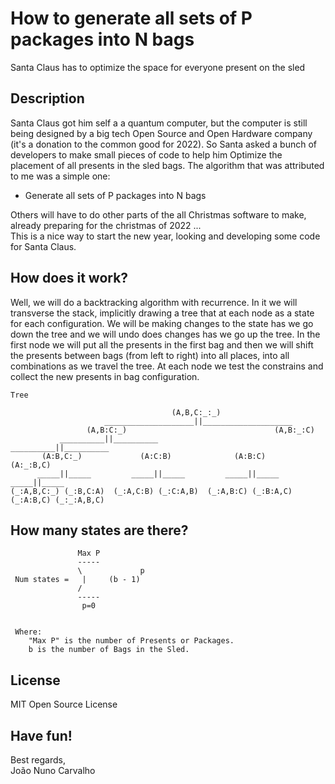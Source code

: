 # How to generate all sets of P packages into N bags
Santa Claus has to optimize the space for everyone present on the sled

## Description
Santa Claus got him self a a quantum computer, but the computer is still being designed by a big tech Open Source and Open Hardware company (it's a donation to the common good for 2022). So Santa asked a bunch of developers to make small pieces of code to help him Optimize the placement of all presents in the sled bags. The algorithm that was attributed to me was a simple one: <br>

* Generate all sets of P packages into N bags

Others will have to do other parts of the all Christmas software to make, already preparing for the christmas of 2022 ... <br>
This is a nice way to start the new year, looking and developing some code for Santa Claus. <br>

## How does it work?

Well, we will do a backtracking algorithm with recurrence. In it we will transverse the stack, implicitly drawing a tree that at each node as a state for each configuration. We will be making changes to the state has we go down the tree and we will undo does changes has we go up the tree. In the first node we will put all the presents in the first bag and then we will shift the presents between bags (from left to right) into all places, into all combinations as we travel the tree. At each node we test the constrains and collect the new presents in bag configuration.   

```
Tree

                                    (A,B,C:_:_)
                     ____________________||____________________
                 (A,B:C:_)                                 (A,B:_:C)
           __________||__________                    __________||__________
       (A:B,C:_)             (A:C:B)              (A:B:C)            (A:_:B,C)
      _____||_____         _____||_____         _____||_____        _____||_____
(_:A,B,C:_) (_:B,C:A)  (_:A,C:B) (_:C:A,B)  (_:A,B:C) (_:B:A,C)  (_:A:B,C) (_:_:A,B,C)
```

## How many states are there?

```
               Max P
               -----
               \             p 
 Num states =   |     (b - 1)
               /
               -----
                p=0


 Where:
    "Max P" is the number of Presents or Packages.
    b is the number of Bags in the Sled.
```

## License
MIT Open Source License

## Have fun!
Best regards, <br>
João Nuno Carvalho <br>
